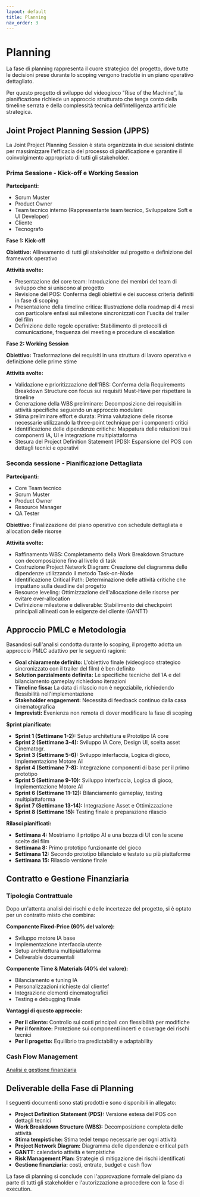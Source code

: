 ```yaml
---
layout: default
title: Planning
nav_order: 3
---
```


# Planning

La fase di planning rappresenta il cuore strategico del progetto, dove tutte le decisioni prese durante lo scoping 
vengono tradotte in un piano operativo dettagliato. 

Per questo progetto di sviluppo del videogioco "Rise of the Machine", la pianificazione richiede un approccio 
strutturato che tenga conto della timeline serrata e della complessità tecnica dell'intelligenza artificiale strategica.

## Joint Project Planning Session (JPPS)

La Joint Project Planning Session è stata organizzata in due sessioni distinte per massimizzare l'efficacia del 
processo di pianificazione e garantire il coinvolgimento appropriato di tutti gli stakeholder.

### Prima Sessione - Kick-off e Working Session

**Partecipanti:**
- Scrum Muster
- Product Owner
- Team tecnico interno (Rappresentante team tecnico, Sviluppatore Soft e UI Developer)
- Cliente
- Tecnografo

**Fase 1: Kick-off**

**Obiettivo:** Allineamento di tutti gli stakeholder sul progetto e definizione del framework operativo

**Attività svolte:**
- Presentazione del core team: Introduzione dei membri del team di sviluppo che si uniscono al progetto
- Revisione del POS: Conferma degli obiettivi e dei success criteria definiti in fase di scoping
- Presentazione della timeline critica: Illustrazione della roadmap di 4 mesi con particolare enfasi sui milestone 
sincronizzati con l'uscita del trailer del film
- Definizione delle regole operative: Stabilimento di protocolli di comunicazione, frequenza dei meeting e procedure 
di escalation

**Fase 2: Working Session**

**Obiettivo:** Trasformazione dei requisiti in una struttura di lavoro operativa e definizione delle prime stime

**Attività svolte:**
- Validazione e prioritizzazione dell'RBS: Conferma della Requirements Breakdown Structure con focus sui requisiti 
Must-Have per rispettare la timeline
- Generazione della WBS preliminare: Decomposizione dei requisiti in attività specifiche seguendo un approccio modulare
- Stima preliminare effort e durata: Prima valutazione delle risorse necessarie utilizzando la three-point technique 
per i componenti critici
- Identificazione delle dipendenze critiche: Mappatura delle relazioni tra i componenti IA, UI e integrazione 
multipiattaforma
- Stesura del Project Definition Statement (PDS): Espansione del POS con dettagli tecnici e operativi

### Seconda sessione - Pianificazione Dettagliata

**Partecipanti:**
- Core Team tecnico
- Scrum Muster
- Product Owner
- Resource Manager
- QA Tester

**Obiettivo:** Finalizzazione del piano operativo con schedule dettagliata e allocation delle risorse

**Attività svolte:**
- Raffinamento WBS: Completamento della Work Breakdown Structure con decomposizione fino al livello di task
- Costruzione Project Network Diagram: Creazione del diagramma delle dipendenze utilizzando il metodo Task-on-Node
- Identificazione Critical Path: Determinazione delle attività critiche che impattano sulla deadline del progetto
- Resource leveling: Ottimizzazione dell'allocazione delle risorse per evitare over-allocation
- Definizione milestone e deliverable: Stabilimento dei checkpoint principali allineati con le esigenze del
cliente (GANTT)

## Approccio PMLC e Metodologia

Basandosi sull'analisi condotta durante lo scoping, il progetto adotta un approccio PMLC adattivo per le seguenti ragioni:

- **Goal chiaramente definito:** L'obiettivo finale (videogioco strategico sincronizzato con il trailer del film) è ben definito
- **Solution parzialmente definita:** Le specifiche tecniche dell'IA e del bilanciamento gameplay richiedono iterazioni
- **Timeline fissa:** La data di rilascio non è negoziabile, richiedendo flessibilità nell'implementazione
- **Stakeholder engagement:** Necessità di feedback continuo dalla casa cinematografica
- **Imprevisti:** Evenienza non remota di dover modificare la fase di scoping

**Sprint pianificate:**
- **Sprint 1 (Settimane 1-2):** Setup architettura e Prototipo IA core
- **Sprint 2 (Settimane 3-4):** Sviluppo IA Core, Design UI, scelta asset Cinematogr.
- **Sprint 3 (Settimane 5-6):** Sviluppo interfaccia, Logica di gioco, Implementazione Motore AI
- **Sprint 4 (Settimane 7-8):** Integrazione componenti di base per il primo prototipo
- **Sprint 5 (Settimane 9-10):** Sviluppo interfaccia, Logica di gioco, Implementazione Motore AI
- **Sprint 6 (Settimane 11-12):** Bilanciamento gameplay, testing multipiattaforma
- **Sprint 7 (Settimane 13-14):** Integrazione Asset e Ottimizzazione
- **Sprint 8 (Settimane 15):** Testing finale e preparazione rilascio

**Rilasci pianificati:**
- **Settimana 4:** Mostriamo il prtotipo AI e una bozza di UI con le scene scelte del film
- **Settimana 8:** Primo prototipo funzionante del gioco
- **Settimana 12:** Secondo prototipo bilanciato e testato su più piattaforme
- **Settimana 15:** Rilascio versione finale

## Contratto e Gestione Finanziaria

### Tipologia Contrattuale

Dopo un'attenta analisi dei rischi e delle incertezze del progetto, si è optato per un contratto misto che combina:

**Componente Fixed-Price (60% del valore):**
- Sviluppo motore IA base
- Implementazione interfaccia utente
- Setup architettura multipiattaforma
- Deliverable documentali

**Componente Time & Materials (40% del valore):**
- Bilanciamento e tuning IA
- Personalizzazioni richieste dal clientef
- Integrazione elementi cinematografici
- Testing e debugging finale

**Vantaggi di questo approccio:**
- **Per il cliente:** Controllo sui costi principali con flessibilità per modifiche
- **Per il fornitore:** Protezione sui componenti incerti e coverage dei rischi tecnici
- **Per il progetto:** Equilibrio tra predictability e adaptability

### Cash Flow Management

[Analisi e gestione finanziaria](documentazione/Analisi_finanziaria.md)

## Deliverable della Fase di Planning

I seguenti documenti sono stati prodotti e sono disponibili in allegato:

- **Project Definition Statement (PDS):** Versione estesa del POS con dettagli tecnici
- **Work Breakdown Structure (WBS):** Decomposizione completa delle attività
- **Stima tempistiche:** Stima tedel tempo necessarie per ogni attività
- **Project Network Diagram:** Diagramma delle dipendenze e critical path
- **GANTT**: calendario attività e tempistiche 
- **Risk Management Plan:** Strategie di mitigazione dei rischi identificati
- **Gestione finanziaria:** costi, entrate, budget e cash flow

La fase di planning si conclude con l'approvazione formale del piano da parte di tutti gli stakeholder e 
l'autorizzazione a procedere con la fase di execution.